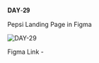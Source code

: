 𝐃𝐀𝐘-𝟐𝟗

Pepsi Landing Page in Figma

![DAY-29](https://user-images.githubusercontent.com/85480387/210152091-68da1d05-3342-4263-9f97-c14eb0002f77.jpg)

Figma Link - 
